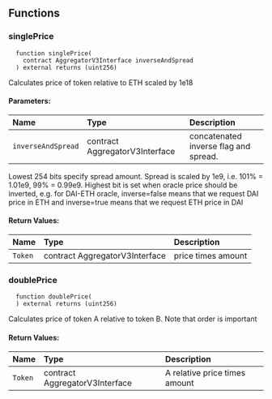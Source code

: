 


## Functions
### singlePrice
```solidity
  function singlePrice(
    contract AggregatorV3Interface inverseAndSpread
  ) external returns (uint256)
```
Calculates price of token relative to ETH scaled by 1e18


#### Parameters:
| Name | Type | Description                                                          |
| :--- | :--- | :------------------------------------------------------------------- |
|`inverseAndSpread` | contract AggregatorV3Interface | concatenated inverse flag and spread.
Lowest 254 bits specify spread amount. Spread is scaled by 1e9, i.e. 101% = 1.01e9, 99% = 0.99e9.
Highest bit is set when oracle price should be inverted,
e.g. for DAI-ETH oracle, inverse=false means that we request DAI price in ETH
and inverse=true means that we request ETH price in DAI

#### Return Values:
| Name                           | Type          | Description                                                                  |
| :----------------------------- | :------------ | :--------------------------------------------------------------------------- |
|`Token`| contract AggregatorV3Interface | price times amount
### doublePrice
```solidity
  function doublePrice(
  ) external returns (uint256)
```
Calculates price of token A relative to token B. Note that order is important



#### Return Values:
| Name                           | Type          | Description                                                                  |
| :----------------------------- | :------------ | :--------------------------------------------------------------------------- |
|`Token`| contract AggregatorV3Interface | A relative price times amount
